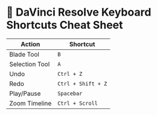 # 🧠 DaVinci Resolve Keyboard Shortcuts Cheat Sheet

| Action         | Shortcut         |
|----------------|------------------|
| Blade Tool     | `B`              |
| Selection Tool | `A`              |
| Undo           | `Ctrl + Z`       |
| Redo           | `Ctrl + Shift + Z` |
| Play/Pause     | `Spacebar`       |
| Zoom Timeline  | `Ctrl + Scroll`  |
